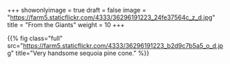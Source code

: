 +++
showonlyimage = true
draft = false
image = "https://farm5.staticflickr.com/4333/36296191223_24fe37564c_z_d.jpg"
title = "From the Giants"
weight = 10
+++

{{% fig class="full" src="https://farm5.staticflickr.com/4333/36296191223_b2d9c7b5a5_o_d.jpg" title="Very handsome sequoia pine cone." %}}
